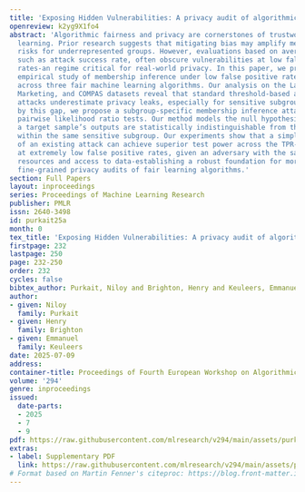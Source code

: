 ```yaml
---
title: 'Exposing Hidden Vulnerabilities: A privacy audit of algorithmic fairness'
openreview: k2yg9X1fo4
abstract: 'Algorithmic fairness and privacy are cornerstones of trustworthy machine
  learning. Prior research suggests that mitigating bias may amplify membership inference
  risks for underrepresented groups. However, evaluations based on average-case metrics,
  such as attack success rate, often obscure vulnerabilities at low false-positive
  rates-an regime critical for real-world privacy. In this paper, we present an in-depth
  empirical study of membership inference under low false positive rate conditions,
  across three fair machine learning algorithms. Our analysis on the Law School, Bank
  Marketing, and COMPAS datasets reveal that standard threshold-based and population-based
  attacks underestimate privacy leaks, especially for sensitive subgroups. Motivated
  by this gap, we propose a subgroup-specific membership inference attack based on
  pairwise likelihood ratio tests. Our method models the null hypothesis more accurately:
  a target sample’s outputs are statistically indistinguishable from those of non-members
  within the same sensitive subgroup. Our experiments show that a simple modification
  of an existing attack can achieve superior test power across the TPR-FPR curve-even
  at extremely low false positive rates, given an adversary with the same computational
  resources and access to data-establishing a robust foundation for more powerful,
  fine-grained privacy audits of fair learning algorithms.'
section: Full Papers
layout: inproceedings
series: Proceedings of Machine Learning Research
publisher: PMLR
issn: 2640-3498
id: purkait25a
month: 0
tex_title: 'Exposing Hidden Vulnerabilities: A privacy audit of algorithmic fairness'
firstpage: 232
lastpage: 250
page: 232-250
order: 232
cycles: false
bibtex_author: Purkait, Niloy and Brighton, Henry and Keuleers, Emmanuel
author:
- given: Niloy
  family: Purkait
- given: Henry
  family: Brighton
- given: Emmanuel
  family: Keuleers
date: 2025-07-09
address:
container-title: Proceedings of Fourth European Workshop on Algorithmic Fairness
volume: '294'
genre: inproceedings
issued:
  date-parts:
  - 2025
  - 7
  - 9
pdf: https://raw.githubusercontent.com/mlresearch/v294/main/assets/purkait25a/purkait25a.pdf
extras:
- label: Supplementary PDF
  link: https://raw.githubusercontent.com/mlresearch/v294/main/assets/purkait25a/purkait25a-supp.pdf
# Format based on Martin Fenner's citeproc: https://blog.front-matter.io/posts/citeproc-yaml-for-bibliographies/
---
```

